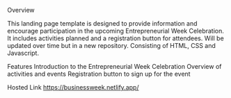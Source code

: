 Overview

This landing page template is designed to provide information and encourage participation in the upcoming Entrepreneurial Week Celebration. 
It includes activities planned and a registration button for attendees. Will be updated over time but in a new repository.
Consisting of HTML, CSS and Javascript.

Features
Introduction to the Entrepreneurial Week Celebration
Overview of activities and events
Registration button to sign up for the event

Hosted Link
https://businessweek.netlify.app/



